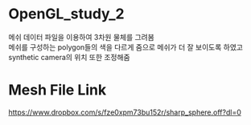 # OpenGL_study_2
메쉬 데이터 파일을 이용하여 3차원 물체를 그려봄 <br>
메쉬를 구성하는 polygon들의 색을 다르게 줌으로 메쉬가 더 잘 보이도록 하였고 <br>
synthetic camera의 위치 또한 조정해줌 <br>

# Mesh File Link
https://www.dropbox.com/s/fze0xpm73bu152r/sharp_sphere.off?dl=0
